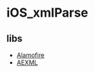 # iOS_xmlParse

## libs

- [Alamofire](https://github.com/Alamofire/Alamofire)
- [AEXML](https://github.com/tadija/AEXML)
